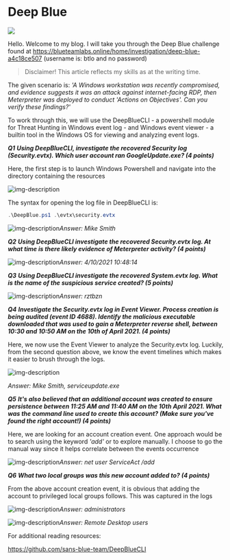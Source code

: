 # Deep Blue

![](../.gitbook/assets/bg_img.jpeg)

Hello. Welcome to my blog. I will take you through the Deep Blue challenge found at https://blueteamlabs.online/home/investigation/deep-blue-a4c18ce507 (username is: btlo and no password)

> Disclaimer! This article reflects my skills as at the writing time. 

The given scenario is: _'A Windows workstation was recently compromised, and evidence suggests it was an attack against internet-facing RDP, then Meterpreter was deployed to conduct 'Actions on Objectives'. Can you verify these findings?'_

To work through this, we will use the DeepBlueCLI - a powershell module for Threat Hunting in Windows event log - and Windows event viewer - a builtin tool in the Windows OS for viewing and analyzing event logs.

_**Q1**_ _**Using DeepBlueCLI, investigate the recovered Security log (Security.evtx). Which user account ran GoogleUpdate.exe? (4 points)**_

Here, the first step is to launch Windows Powershell and navigate into the directory containing the resources

![img-description](../.gitbook/assets/q1a.png)

The syntax for opening the log file in DeepBlueCLI is:

```powershell
.\DeepBlue.ps1 .\evtx\security.evtx
```

![img-description](../.gitbook/assets/q1.png)_Answer: Mike Smith_

_**Q2**_ _**Using DeepBlueCLI investigate the recovered Security.evtx log. At what time is there likely evidence of Meterpreter activity? (4 points)**_

![img-description](../.gitbook/assets/q2.png)_Answer: 4/10/2021 10:48:14_

_**Q3**_ _**Using DeepBlueCLI investigate the recovered System.evtx log. What is the name of the suspicious service created? (5 points)**_

![img-description](../.gitbook/assets/q3.png)_Answer: rztbzn_

_**Q4**_ _**Investigate the Security.evtx log in Event Viewer. Process creation is being audited (event ID 4688). Identify the malicious executable downloaded that was used to gain a Meterpreter reverse shell, between 10:30 and 10:50 AM on the 10th of April 2021. (4 points)**_

Here, we now use the Event Viewer to analyze the Security.evtx log. Luckily, from the second question above, we know the event timelines which makes it easier to brush through the logs.

![img-description](../.gitbook/assets/q4.png)

_Answer: Mike Smith, serviceupdate.exe_

_**Q5**_ _**It's also believed that an additional account was created to ensure persistence between 11:25 AM and 11:40 AM on the 10th April 2021. What was the command line used to create this account? (Make sure you've found the right account!) (4 points)**_

Here, we are looking for an account creation event. One approach would be to search using the keyword _'add'_ or to explore manually. I choose to go the manual way since it helps correlate between the events occurrence

![img-description](../.gitbook/assets/q5.png)_Answer: net user ServiceAct /add_

_**Q6**_ _**What two local groups was this new account added to? (4 points)**_

From the above account creation event, it is obvious that adding the account to privileged local groups follows. This was captured in the logs

![img-description](../.gitbook/assets/q6a.png)_Answer: administrators_

![img-description](../.gitbook/assets/q6b.png)_Answer: Remote Desktop users_

For additional reading resources:

https://github.com/sans-blue-team/DeepBlueCLI
